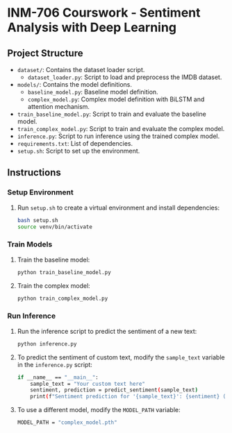 # INM-706 Courswork - Sentiment Analysis with Deep Learning

## Project Structure
- `dataset/`: Contains the dataset loader script.
  - `dataset_loader.py`: Script to load and preprocess the IMDB dataset.
- `models/`: Contains the model definitions.
  - `baseline_model.py`: Baseline model definition.
  - `complex_model.py`: Complex model definition with BiLSTM and attention mechanism.
- `train_baseline_model.py`: Script to train and evaluate the baseline model.
- `train_complex_model.py`: Script to train and evaluate the complex model.
- `inference.py`: Script to run inference using the trained complex model.
- `requirements.txt`: List of dependencies.
- `setup.sh`: Script to set up the environment.

## Instructions

### Setup Environment
1. Run `setup.sh` to create a virtual environment and install dependencies:
   ```bash
   bash setup.sh
   source venv/bin/activate

### Train Models
1. Train the baseline model:
    ```bash
    python train_baseline_model.py

2. Train the complex model:
    ```bash
    python train_complex_model.py

### Run Inference
1. Run the inference script to predict the sentiment of a new text:
    ```bash
    python inference.py

2. To predict the sentiment of custom text, modify the `sample_text` variable in the `inference.py` script:
    ```bash
    if __name__ == "__main__":
        sample_text = "Your custom text here"
        sentiment, prediction = predict_sentiment(sample_text)
        print(f"Sentiment prediction for '{sample_text}': {sentiment} ({prediction:.4f})")

3. To use a different model, modify the `MODEL_PATH` variable:
    ```bash
    MODEL_PATH = "complex_model.pth"



